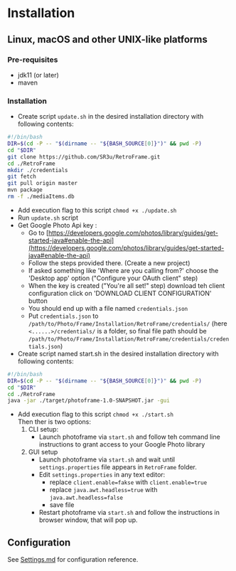 # Installation

## Linux, macOS and other UNIX-like platforms

### Pre-requisites

* jdk11 (or later)
* maven

### Installation

* Create script `update.sh` in the desired installation directory with following contents:<br>
```bash
#!/bin/bash
DIR=$(cd -P -- "$(dirname -- "${BASH_SOURCE[0]}")" && pwd -P)
cd "$DIR"
git clone https://github.com/SR3u/RetroFrame.git
cd ./RetroFrame
mkdir ./credentials
git fetch
git pull origin master
mvn package
rm -f ./mediaItems.db
```
* Add execution flag to this script `chmod +x ./update.sh`
* Run `update.sh` script
* Get Google Photo Api key :
    * Go to [https://developers.google.com/photos/library/guides/get-started-java#enable-the-api](https://developers.google.com/photos/library/guides/get-started-java#enable-the-api) 
    * Follow the steps provided there. (Create a new project)
    * If asked something like 'Where are you calling from?' choose the 'Desktop app' option ("Configure your OAuth client" step)
    * When the key is created ("You're all set!" step) download teh client configuration click on 'DOWNLOAD CLIENT CONFIGURATION' button
    * You should end up with a file named `credentials.json`
    * Put `credentials.json` to `/path/to/Photo/Frame/Installation/RetroFrame/credentials/` (here `<......>/credentials/` is a folder, so final file path should be `/path/to/Photo/Frame/Installation/RetroFrame/credentials/credentials.json`)
* Create script named start.sh in the desired installation directory with following contents:<br>
```bash
#!/bin/bash
DIR=$(cd -P -- "$(dirname -- "${BASH_SOURCE[0]}")" && pwd -P)
cd "$DIR"
cd ./RetroFrame
java -jar ./target/photoframe-1.0-SNAPSHOT.jar -gui
```
* Add execution flag to this script `chmod +x ./start.sh`
<Br>Then ther is two options:
    1) CLI setup:
        * Launch photoframe via `start.sh` and follow teh command line instructions to grant access to your Google Photo library
    2) GUI setup
        * Launch photoframe via `start.sh` and wait until `settings.properties` file appears in `RetroFrame` folder.
        * Edit `settings.properties` in any text editor:
            * replace `client.enable=fakse` with `client.enable=true`
            * replace `java.awt.headless=true` with `java.awt.headless=false`
            * save file
        * Restart photoframe via `start.sh` and follow the instructions in browser window, that will pop up.

## Configuration
See [Settings.md](https://github.com/SR3u/RetroFrame/blob/master/documentation/Settings.md) for configuration reference.
